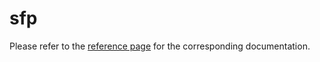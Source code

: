 # sfp

Please refer to the [reference page](https://docs.infrahub.app/schema-library/reference/sfp) for the corresponding documentation.
